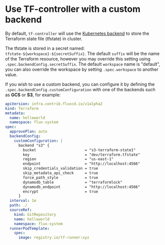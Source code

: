 # Use TF-controller with a custom backend

By default, `tf-controller` will use the [Kubernetes backend](https://www.terraform.io/language/settings/backends/kubernetes) to store the Terraform state file (tfstate) in cluster.

The tfstate is stored in a secret named: `tfstate-${workspace}-${secretSuffix}`. The default `suffix` will be the name of the Terraform resource, however you may override this setting using `.spec.backendConfig.secretSuffix`. The default `workspace` name is "default", you can also override the workspace by setting `.spec.workspace` to another value.

If you wish to use a custom backend, you can configure it by defining the `.spec.backendConfig.customConfiguration` with one of the backends such as **GCS** or **S3**, for example:

```yaml hl_lines="9-21"
apiVersion: infra.contrib.fluxcd.io/v1alpha2
kind: Terraform
metadata:
  name: helloworld
  namespace: flux-system
spec:
  approvePlan: auto
  backendConfig:
    customConfiguration: |
      backend "s3" {
        bucket                      = "s3-terraform-state1"
        key                         = "dev/terraform.tfstate"
        region                      = "us-east-1"
        endpoint                    = "http://localhost:4566"
        skip_credentials_validation = true
        skip_metadata_api_check     = true
        force_path_style            = true
        dynamodb_table              = "terraformlock"
        dynamodb_endpoint           = "http://localhost:4566"
        encrypt                     = true
      }
  interval: 1m
  path: ./
  sourceRef:
    kind: GitRepository
    name: helloworld
    namespace: flux-system
  runnerPodTemplate:
    spec:
      image: registry.io/tf-runner:xyz
```
